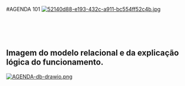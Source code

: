 
#AGENDA 101
[![52140d88-e193-432c-a911-bc554ff52c4b.jpg](https://i.postimg.cc/0QyN0xng/52140d88-e193-432c-a911-bc554ff52c4b.jpg)](https://postimg.cc/VS21zx24)
</br>
</br>
</br>
</br>
</br>
## Imagem do modelo relacional e da explicação lógica do funcionamento.


[![AGENDA-db-drawio.png](https://i.postimg.cc/JhLnPVjt/AGENDA-db-drawio.png)](https://postimg.cc/DSxnwNjK)
